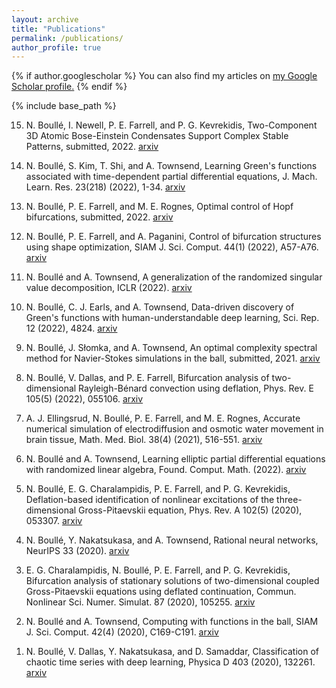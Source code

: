 ```yaml
---
layout: archive
title: "Publications"
permalink: /publications/
author_profile: true
---
```


{% if author.googlescholar %}
  You can also find my articles on <u><a href="{{author.googlescholar}}">my Google Scholar profile</a>.</u>
{% endif %}

{% include base_path %}

<!---
{% for post in site.publications reversed %}
  {% include archive-single.html %}
{% endfor %}
--->

<ol reversed>
<li><p>N. Boullé, I. Newell, P. E. Farrell, and P. G. Kevrekidis, Two-Component 3D Atomic Bose-Einstein Condensates Support Complex Stable Patterns, submitted, 2022. <a href="https://arxiv.org/abs/2208.05703">arxiv</a>
<li><p>N. Boullé, S. Kim, T. Shi, and A. Townsend, Learning Green's functions associated with time-dependent partial differential equations, J. Mach. Learn. Res. 23(218) (2022), 1-34. <a href="https://arxiv.org/abs/2204.12789">arxiv</a>
<li><p>N. Boullé, P. E. Farrell, and M. E. Rognes, Optimal control of Hopf bifurcations, submitted, 2022. <a href="https://arxiv.org/abs/2201.11684">arxiv</a>
<li><p>N. Boullé, P. E. Farrell, and A. Paganini, Control of bifurcation structures using shape optimization, SIAM J. Sci. Comput. 44(1) (2022), A57-A76. <a href="https://arxiv.org/abs/2105.14884">arxiv</a>
<li><p>N. Boullé and A. Townsend, A generalization of the randomized singular value decomposition, ICLR (2022). <a href="https://arxiv.org/abs/2105.13052">arxiv</a>
<li><p>N. Boullé, C. J. Earls, and A. Townsend, Data-driven discovery of Green's functions with human-understandable deep learning, Sci. Rep. 12 (2022), 4824. <a href="https://arxiv.org/abs/2105.00266">arxiv</a>
<li><p>N. Boullé, J. Słomka, and A. Townsend, An optimal complexity spectral method for Navier-Stokes simulations in the ball, submitted, 2021. <a href="https://arxiv.org/abs/2103.16638">arxiv</a>
<li><p>N. Boullé, V. Dallas, and P. E. Farrell, Bifurcation analysis of two-dimensional Rayleigh-Bénard convection using deflation, Phys. Rev. E 105(5) (2022), 055106. <a href="https://arxiv.org/abs/2102.10576">arxiv</a>
<li><p>A. J. Ellingsrud, N. Boullé, P. E. Farrell, and M. E. Rognes, Accurate numerical simulation of electrodiffusion and osmotic water movement in brain tissue, Math. Med. Biol. 38(4) (2021), 516-551. <a href="https://arxiv.org/abs/2102.02539">arxiv</a>
<li><p>N. Boullé and A. Townsend, Learning elliptic partial differential equations with randomized linear algebra, Found. Comput. Math. (2022). <a href="https://arxiv.org/abs/2102.00491">arxiv</a>
<li><p>N. Boullé, E. G. Charalampidis, P. E. Farrell, and P. G. Kevrekidis, Deflation-based identification of nonlinear excitations of the three-dimensional Gross-Pitaevskii equation, Phys. Rev. A 102(5) (2020), 053307. <a href="https://arxiv.org/abs/2004.10446">arxiv</a>
<li><p>N. Boullé, Y. Nakatsukasa, and A. Townsend, Rational neural networks, NeurIPS 33 (2020). <a href="https://arxiv.org/abs/2004.01902">arxiv</a>
<li><p>E. G. Charalampidis, N. Boullé, P. E. Farrell, and P. G. Kevrekidis, Bifurcation analysis of stationary solutions of two-dimensional coupled Gross-Pitaevskii equations using deflated continuation, Commun. Nonlinear Sci. Numer. Simulat. 87 (2020), 105255. <a href="https://arxiv.org/abs/1912.00023">arxiv</a>
<li><p>N. Boullé and A. Townsend, Computing with functions in the ball, SIAM J. Sci. Comput. 42(4) (2020), C169-C191. <a href="https://arxiv.org/abs/1911.00114">arxiv</a>
<li><p>N. Boullé, V. Dallas, Y. Nakatsukasa, and D. Samaddar, Classification of chaotic time series with deep learning, Physica D 403 (2020), 132261. <a href="https://arxiv.org/abs/1908.06848">arxiv</a>
